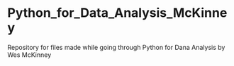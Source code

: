 # Python_for_Data_Analysis_McKinney
Repository for files made while going through Python for Dana Analysis by Wes McKinney
